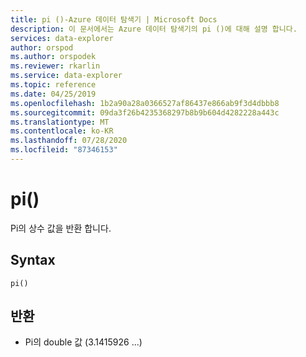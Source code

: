 ```yaml
---
title: pi ()-Azure 데이터 탐색기 | Microsoft Docs
description: 이 문서에서는 Azure 데이터 탐색기의 pi ()에 대해 설명 합니다.
services: data-explorer
author: orspod
ms.author: orspodek
ms.reviewer: rkarlin
ms.service: data-explorer
ms.topic: reference
ms.date: 04/25/2019
ms.openlocfilehash: 1b2a90a28a0366527af86437e866ab9f3d4dbbb8
ms.sourcegitcommit: 09da3f26b4235368297b8b9b604d4282228a443c
ms.translationtype: MT
ms.contentlocale: ko-KR
ms.lasthandoff: 07/28/2020
ms.locfileid: "87346153"
---
```

# <a name="pi"></a>pi()

Pi의 상수 값을 반환 합니다.

## <a name="syntax"></a>Syntax

`pi()`

## <a name="returns"></a>반환

* Pi의 double 값 (3.1415926 ...)